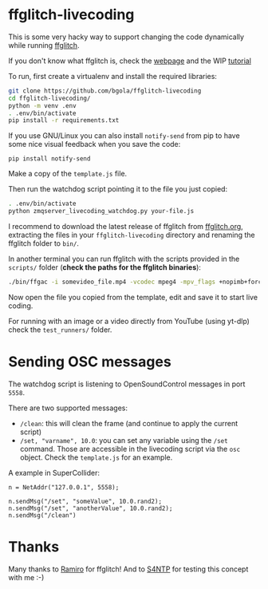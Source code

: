 ffglitch-livecoding
===================

This is some very hacky way to support changing the code dynamically while running [ffglitch](https://github.com/ramiropolla/ffglitch-core/).

If you don't know what ffglitch is, check the [webpage](https://ffglitch.org/) and the WIP [tutorial](https://github.com/ramiropolla/ffglitch-scripts/tree/main/tutorial)

To run, first create a virtualenv and install the required libraries:

```bash
git clone https://github.com/bgola/ffglitch-livecoding
cd ffglitch-livecoding/
python -m venv .env
. .env/bin/activate
pip install -r requirements.txt
```

If you use GNU/Linux you can also install `notify-send` from pip to have some nice visual feedback when you save the code:

`pip install notify-send`

Make a copy of the `template.js` file.

Then run the watchdog script pointing it to the file you just copied:

```bash
. .env/bin/activate
python zmqserver_livecoding_watchdog.py your-file.js
```

I recommend to download the latest release of ffglitch from [ffglitch.org](https://ffglitch.org/), extracting the files in your `ffglitch-livecoding` directory and renaming the ffglitch folder to `bin/`.

In another terminal you can run ffglitch with the scripts provided in the `scripts/` folder (**check the paths for the ffglitch binaries**):

```bash
./bin/ffgac -i somevideo_file.mp4 -vcodec mpeg4 -mpv_flags +nopimb+forcemv -qscale:v 1 -t 1050 -fcode 5 -g max -sc_threshold max -mb_type_script scripts/mb_type_func_live_simple.js -f rawvideo pipe: | ./bin/fflive -i pipe: -s scripts/livecoding.js
```

Now open the file you copied from the template, edit and save it to start live coding.

For running with an image or a video directly from YouTube (using yt-dlp) check the `test_runners/` folder.


Sending OSC messages
====================

The watchdog script is listening to OpenSoundControl messages in port `5558`.

There are two supported messages:

- `/clean`: this will clean the frame (and continue to apply the current script)
- `/set, "varname", 10.0`: you can set any variable using the `/set` command. Those are accessible in the livecoding script via the `osc` object. Check the `template.js` for an example.

A example in SuperCollider:

```supercollider
n = NetAddr("127.0.0.1", 5558);

n.sendMsg("/set", "someValue", 10.0.rand2);
n.sendMsg("/set", "anotherValue", 10.0.rand2);
n.sendMsg("/clean")
```

Thanks
======

Many thanks to [Ramiro](https://github.com/ramiropolla/) for ffglitch! And to [S4NTP](https://s4ntp.org) for testing this concept with me :-)
